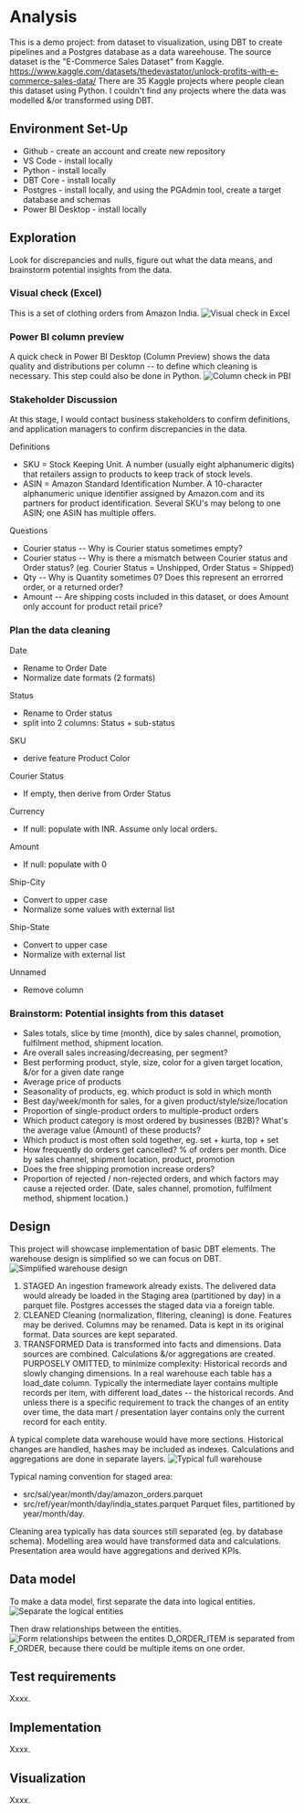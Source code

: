 # Analysis
This is a demo project: from dataset to visualization, using DBT to create pipelines and a Postgres database as a data wareehouse.
The source dataset is the "E-Commerce Sales Dataset" from Kaggle.
https://www.kaggle.com/datasets/thedevastator/unlock-profits-with-e-commerce-sales-data/ 
There are 35 Kaggle projects where people clean this dataset using Python. I couldn't find any projects where the data was modelled &/or transformed using DBT.


## Environment Set-Up
* Github - create an account and create new repository
* VS Code - install locally
* Python - install locally
* DBT Core - install locally
* Postgres - install locally, and using the PGAdmin tool, create a target database and schemas
* Power BI Desktop - install locally


## Exploration
Look for discrepancies and nulls, figure out what the data means, and brainstorm potential insights from the data.

### Visual check (Excel)
This is a set of clothing orders from Amazon India.
<img src="/assets/Excel_visual_check.png" alt="Visual check in Excel"/>

### Power BI column preview
A quick check in Power BI Desktop (Column Preview) shows the data quality and distributions per column -- to define which cleaning is necessary. This step could also be done in Python.
<img src="/assets/PBI_Column_Preview.png" alt="Column check in PBI"/>

### Stakeholder Discussion
At this stage, I would contact business stakeholders to confirm definitions, and application managers to confirm discrepancies in the data.

Definitions
* SKU = Stock Keeping Unit. A number (usually eight alphanumeric digits) that retailers assign to products to keep track of stock levels.
* ASIN = Amazon Standard Identification Number. A 10-character alphanumeric unique identifier assigned by Amazon.com and its partners for product identification.
Several SKU's may belong to one ASIN; one ASIN has multiple offers.

Questions
* Courier status -- Why is Courier status sometimes empty?
* Courier status -- Why is there a mismatch between Courier status and Order status? (eg. Courier Status = Unshipped, Order Status = Shipped)
* Qty -- Why is Quantity sometimes 0? Does this represent an errorred order, or a returned order?
* Amount -- Are shipping costs included in this dataset, or does Amount only account for product retail price?


### Plan the data cleaning

Date
* Rename to Order Date
* Normalize date formats (2 formats)

Status
* Rename to Order status
* split into 2 columns: Status + sub-status

SKU
* derive feature Product Color

Courier Status
* If empty, then derive from Order  Status

Currency
* If null: populate with INR. Assume only local orders.

Amount
* If null: populate with 0

Ship-City
* Convert to upper case
* Normalize some values with external list

Ship-State
* Convert to upper case
* Normalize with external list

Unnamed
* Remove column


### Brainstorm: Potential insights from this dataset
* Sales totals, slice by time (month), dice by sales channel, promotion, fulfilment method, shipment location.
* Are overall sales increasing/decreasing, per segment?
* Best performing product, style, size, color for a given target location, &/or for a given date range
* Average price of products
* Seasonality of products, eg. which product is sold in which month
* Best day/week/month for sales, for a given product/style/size/location
* Proportion of single-product orders to multiple-product orders
* Which product category is most ordered by businesses (B2B)? What's the average value (Amount) of these products?
* Which product is most often sold together, eg. set + kurta, top + set
* How frequently do orders get cancelled? % of orders per month. Dice by sales channel, shipment location, product, promotion
* Does the free shipping promotion increase orders?
* Proportion of rejected / non-rejected orders, and which factors may cause a rejected order. (Date, sales channel, promotion, fulfilment method, shipment location.)



## Design
This project will showcase implementation of basic DBT elements. The warehouse design is simplified so we can focus on DBT.
<img src="/assets/Design.This_demo.png" alt="Simplified warehouse design"/>

1. STAGED
An ingestion framework already exists. The delivered data would already be loaded in the Staging area (partitioned by day) in a parquet file. Postgres accesses the staged data via a foreign table.
2. CLEANED
Cleaning (normalization, flitering, cleaning) is done. Features may be derived. Columns may be renamed. Data is kept in its original format. Data sources are kept separated.
3. TRANSFORMED
Data is transformed into facts and dimensions. Data sources are combined. Calculations &/or aggregations are created.
PURPOSELY OMITTED, to minimize complexity:
Historical records and slowly changing dimensions.
In a real warehouse each table has a load_date column. Typically the intermediate layer contains multiple records per item, with different load_dates -- the historical records. And unless there is a specific requirement to track the changes of an entity over time, the data mart / presentation layer contains only the current record for each entity.


A typical complete data warehouse would have more sections. Historical changes are handled, hashes may be included as indexes. Calculations and aggregations are done in separate layers.
<img src="/assets/Design.Typical_warehouse.png" alt="Typical full warehouse"/>

Typical naming convention for staged area:
* src/sal/year/month/day/amazon_orders.parquet
* src/ref/year/month/day/india_states.parquet
Parquet files, partitioned by year/month/day.

Cleaning area typically has data sources still separated (eg. by database schema).
Modelling area would have transformed data and calculations.
Presentation area would have aggregations and derived KPIs.


## Data model
To make a data model, first separate the data into logical entities.
<img src="/assets/separate_logical_entities.png" alt="Separate the logical entities"/>

Then draw relationships between the entities.
<img src="/assets/data_model.png" alt="Form relationships between the entites"/>
D_ORDER_ITEM is separated from F_ORDER, because there could be multiple items on one order.


## Test requirements
Xxxx.


## Implementation
Xxxx.


## Visualization
Xxxx.


